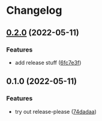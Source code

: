 # Changelog

## [0.2.0](https://github.com/Skn0tt/expact/compare/v0.1.0...v0.2.0) (2022-05-11)


### Features

* add release stuff ([6fc7e3f](https://github.com/Skn0tt/expact/commit/6fc7e3f838803696471ff390ef875774ac7a25a3))

## 0.1.0 (2022-05-11)


### Features

* try out release-please ([74dadaa](https://github.com/Skn0tt/expact/commit/74dadaae168bafd888a363ac37c984e01f9dd585))
